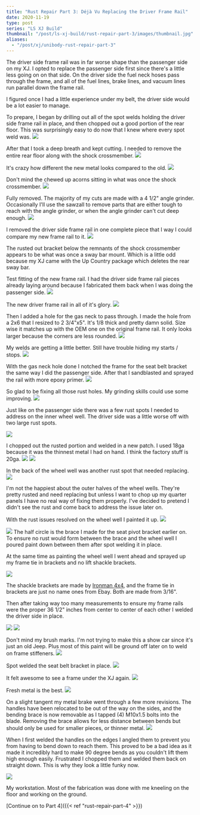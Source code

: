 ```yaml
---
title: "Rust Repair Part 3: Déjà Vu Replacing the Driver Frame Rail"
date: 2020-11-19
type: post
series: "LS XJ Build"
thumbnail: "/post/ls-xj-build/rust-repair-part-3/images/thumbnail.jpg"
aliases:
  - "/post/xj/unibody-rust-repair-part-3"
---
```


The driver side frame rail was in far worse shape than the passenger side on my XJ. I opted to replace the passenger side first since there's a little less going on on that side. On the driver side the fuel neck hoses pass through the frame, and all of the fuel lines, brake lines, and vacuum lines run parallel down the frame rail.

I figured once I had a little experience under my belt, the driver side would be a lot easier to manage.

To prepare, I began by drilling out all of the spot welds holding the driver side frame rail in place, and then chopped out a good portion of the rear floor. This was surprisingly easy to do now that I knew where every spot weld was.
![](images/1.jpg)

After that I took a deep breath and kept cutting. I needed to remove the entire rear floor along with the shock crossmember.
![](images/2.jpg)

It's crazy how different the new metal looks compared to the old.
![](images/3.jpg)

Don't mind the chewed up acorns sitting in what was once the shock crossmember.
![](images/4.jpg)

Fully removed. The majority of my cuts are made with a 4 1/2" angle grinder. Occasionally I'll use the sawzall to remove parts that are either tough to reach with the angle grinder, or when the angle grinder can't cut deep enough.
![](images/5.jpg)

I removed the driver side frame rail in one complete piece that I way I could compare my new frame rail to it.
![](images/6.jpg)

The rusted out bracket below the remnants of the shock crossmember appears to be what was once a sway bar mount. Which is a little odd because my XJ came with the Up Country package which deletes the rear sway bar.

Test fitting of the new frame rail. I had the driver side frame rail pieces already laying around because I fabricated them back when I was doing the passenger side.
![](images/7.jpg)

The new driver frame rail in all of it's glory.
![](images/10.jpg)

Then I added a hole for the gas neck to pass through. I made the hole from a 2x6 that I resized to 2 3/4"x5". It's 1/8 thick and pretty damn solid. Size wise it matches up with the OEM one on the original frame rail. It only looks larger because the corners are less rounded.
![](images/11.jpg)

My welds are getting a little better. Still have trouble hiding my starts / stops.
![](images/12.jpg)

With the gas neck hole done I notched the frame for the seat belt bracket the same way I did the passenger side. After that I sandblasted and sprayed the rail with more epoxy primer.
![](images/13.jpg)

So glad to be fixing all those rust holes. My grinding skills could use some improving.
![](images/14.jpg)

Just like on the passenger side there was a few rust spots I needed to address on the inner wheel well. The driver side was a little worse off with two large rust spots.

![](images/15.jpg)

I chopped out the rusted portion and welded in a new patch. I used 18ga because it was the thinnest metal I had on hand. I think the factory stuff is 20ga.
![](images/17.jpg)
![](images/16.jpg)

In the back of the wheel well was another rust spot that needed replacing.
![](images/18.jpg)

I'm not the happiest about the outer halves of the wheel wells. They're pretty rusted and need replacing but unless I want to chop up my quarter panels I have no real way of fixing them properly. I've decided to pretend I didn't see the rust and come back to address the issue later on.

With the rust issues resolved on the wheel well I painted it up.
![](images/19.jpg)

![](images/20.jpg)
The half circle is the brace I made for the seat pivot bracket earlier on. To ensure no rust would form between the brace and the wheel well I poured paint down between them after spot welding it in place.

At the same time as painting the wheel well I went ahead and sprayed up my frame tie in brackets and no lift shackle brackets.

![](images/21.jpg)

The shackle brackets are made by [Ironman 4x4](https://ironman4x4fab.com/products/xj-no-lift-shackle-brackets), and the frame tie in brackets are just no name ones from Ebay. Both are made from 3/16".

Then after taking way too many measurements to ensure my frame rails were the proper 36 1/2" inches from center to center of each other I welded the driver side in place.

![](images/22.jpg)
![](images/23.jpg)

Don't mind my brush marks. I'm not trying to make this a show car since it's just an old Jeep. Plus most of this paint will be ground off later on to weld on frame stiffeners.
![](images/24.jpg)

Spot welded the seat belt bracket in place.
![](images/25.jpg)

It felt awesome to see a frame under the XJ again.
![](images/26.jpg)

Fresh metal is the best.
![](images/27.jpg)

On a slight tangent my metal brake went through a few more revisions. The handles have been relocated to be out of the way on the sides, and the bending brace is now removable as I tapped (4) M10x1.5 bolts into the blade. Removing the brace allows for less distance between bends but should only be used for smaller pieces, or thinner metal.
![](images/8.jpg)

When I first welded the handles on the edges I angled them to prevent you from having to bend down to reach them. This proved to be a bad idea as it made it incredibly hard to make 90 degree bends as you couldn't lift them high enough easily. Frustrated I chopped them and welded them back on straight down. This is why they look a little funky now.

![](images/9.jpg)

My workstation. Most of the fabrication was done with me kneeling on the floor and working on the ground.

[Continue on to Part 4]({{< ref "rust-repair-part-4" >}})
